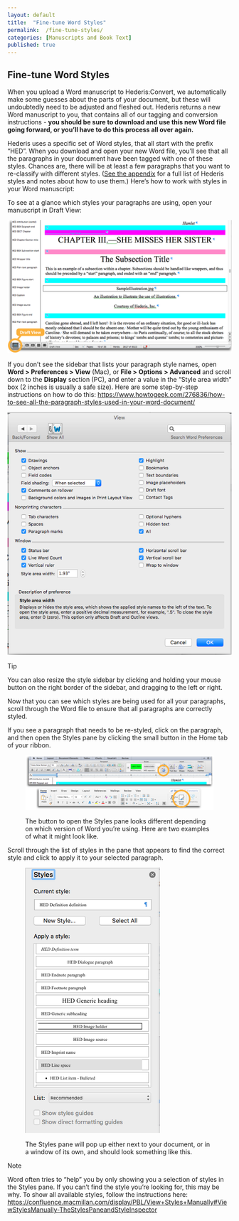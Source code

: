 ```yaml
---
layout: default
title:  "Fine-tune Word Styles"
permalink:  /fine-tune-styles/
categories: [Manuscripts and Book Text]
published: true
---
```


<section data-type="chapter" class="hsecchapter" data-hederis-type="hsecchapter" id="fine-tune-styles" data-pi-attrs="id: fine-tune-styles" role="doc-chapter" title="Fine-tune Word Styles"><h1 data-hederis-type="hblkchaptitle" class="hblkchaptitle" id="p2rtwu0zG">Fine-tune Word Styles</h1>
    <p class="hblkp" data-hederis-type="hblkp" id="p0UFecBl0">When you upload a Word manuscript to Hederis:Convert, we automatically make some guesses about the parts of your document, but these will undoubtedly need to be adjusted and fleshed out. Hederis returns a new Word manuscript to you, that contains all of our tagging and conversion instructions - <strong>you should be sure to download and use this new Word file going forward, or you&#8217;ll have to do this process all over again.</strong></p>
    <p class="hblkp" data-hederis-type="hblkp" id="p2bA4STjm">Hederis uses a specific set of Word styles, that all start with the prefix &#8220;HED&#8221;. When you download and open your new Word file, you&#8217;ll see that all the paragraphs in your document have been tagged with one of these styles. Chances are, there will be at least a few paragraphs that you want to re-classify with different styles. (<a href="{% post_url 2019-05-22-39-ListofHederisWordStyles %}"><span class="Hyperlink">See the appendix</span></a> for a full list of Hederis styles and notes about how to use them.) Here&#8217;s how to work with styles in your Word manuscript:</p>
    <p class="hblkp" data-hederis-type="hblkp" id="pxgoJwSsp">To see at a glance which styles your paragraphs are using, open your manuscript in Draft View:</p>
    <img data-hederis-type="hblkimg" class="hblkimg" id="p0P1a2mru" src="/images/stylesidebar1_callouts_01.png"/>
    <p class="hblkp" data-hederis-type="hblkp" id="p0wCJZRPn">If you don&#8217;t see the sidebar that lists your paragraph style names, open <strong>Word &gt; Preferences &gt; View</strong> (Mac), or <strong>File &gt; Options &gt; Advanced</strong> and scroll down to the <strong>Display</strong> section (PC), and enter a value in the &#8220;Style area width&#8221; box (2 inches is usually a safe size). Here are some step-by-step instructions on how to do this: <a href="https://www.howtogeek.com/276836/how-to-see-all-the-paragraph-styles-used-in-your-word-document/"><span class="Hyperlink">https://www.howtogeek.com/276836/how-to-see-all-the-paragraph-styles-used-in-your-word-document/</span></a></p>
    <img data-hederis-type="hblkimg" class="hblkimg" id="pOfSM9WHX" src="/images/stylesidebar4.png"/>
    <aside class="hwprbox box" data-hederis-type="hwprbox" id="pdehoWAni" data-type="sidebar"><p class="hblktype" data-hederis-type="hblktype" id="pCxnGeCbw">Tip</p>
    <p class="hblkp" data-hederis-type="hblkp" id="pMx9WMYdg">You can also resize the style sidebar by clicking and holding your mouse button on the right border of the sidebar, and dragging to the left or right.</p>
    </aside>
    <p class="hblkp" data-hederis-type="hblkp" id="pIpsVjO7Z">Now that you can see which styles are being used for all your paragraphs, scroll through the Word file to ensure that all paragraphs are correctly styled.</p>
    <p class="hblkp" data-hederis-type="hblkp" id="paH0phA7R">If you see a paragraph that needs to be re-styled, click on the paragraph, and then open the Styles pane by clicking the small button in the Home tab of your ribbon.</p>
    <figure class="hwprfig" data-hederis-type="hwprfig" id="p556tBiXA"><img data-hederis-type="hblkimg" class="hblkimg" id="pa9KqzkQT" src="/images/stylespane1_01.png"/>
    <p class="hblkcaption" data-hederis-type="hblkcaption" id="pJxPeCkQt">The button to open the Styles pane looks different depending on which version of Word you&#8217;re using. Here are two examples of what it might look like.</p>
    </figure>
    <p class="hblkp" data-hederis-type="hblkp" id="puCcwFJCF">Scroll through the list of styles in the pane that appears to find the correct style and click to apply it to your selected paragraph.</p>
    <figure class="hwprfig" data-hederis-type="hwprfig" id="pRqyca62u"><img data-hederis-type="hblkimg" class="hblkimg" id="pHGqDSKR5" src="/images/stylespane2.png"/>
    <p class="hblkcaption" data-hederis-type="hblkcaption" id="pPI3bwO6b">The Styles pane will pop up either next to your document, or in a window of its own, and should look something like this.</p>
    </figure>
    <aside class="hwprbox box" data-hederis-type="hwprbox" id="pBhXZcO1l" data-type="sidebar"><p class="hblktype" data-hederis-type="hblktype" id="pXTg88FMW">Note</p>
    <p class="hblkp" data-hederis-type="hblkp" id="paa73FcLi">Word often tries to &#8220;help&#8221; you by only showing you a selection of styles in the Styles pane. If you can&#8217;t find the style you&#8217;re looking for, this may be why. To show all available styles, follow the instructions here: <a href="https://confluence.macmillan.com/display/PBL/View+Styles+Manually#ViewStylesManually-TheStylesPaneandStyleInspector"><span class="Hyperlink">https://confluence.macmillan.com/display/PBL/View+Styles+Manually#ViewStylesManually-TheStylesPaneandStyleInspector</span></a></p>
    </aside>
    </section>
    